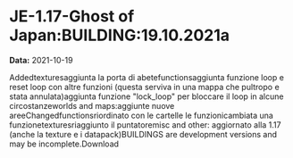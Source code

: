 # JE-1.17-Ghost of Japan:BUILDING:19.10.2021a

**Data:** 2021-10-19

Addedtexturesaggiunta la porta di abetefunctionsaggiunta funzione loop e reset loop con altre funzioni (questa serviva in una mappa che pultropo e stata annulata)aggiunta funzione "lock_loop" per bloccare il loop in alcune circostanzeworlds and maps:aggiunte nuove areeChangedfunctionsriordinato con le cartelle le funzionicambiata una funzionetexturesriaggiunto il puntatoremisc and other: aggiornato alla 1.17 (anche la texture e i datapack)BUILDINGS are development versions and may be incomplete.Download
